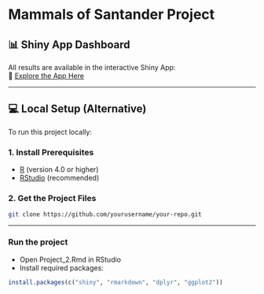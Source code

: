 # Mammals of Santander Project  

## 📊 Shiny App Dashboard  
All results are available in the interactive Shiny App:  
🔗 [Explore the App Here](https://oleon12.shinyapps.io/Project_2/)  

---

## 💻 Local Setup (Alternative)  
To run this project locally:

### 1. Install Prerequisites  
- [R](https://cran.r-project.org/) (version 4.0 or higher)  
- [RStudio](https://posit.co/download/rstudio-desktop/) (recommended)  

### 2. Get the Project Files  
```bash
git clone https://github.com/yourusername/your-repo.git
```
----

### Run the project

- Open Project_2.Rmd in RStudio
- Install required packages:

```r
install.packages(c("shiny", "rmarkdown", "dplyr", "ggplot2"))
```
